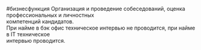#бизнесфункция 
Организация и проведение собеседований, оценка профессиональных и личностных  
компетенций кандидатов.  
При найме в бэк офис техническое интервью не проводится, при найме в IT техническое  
интервью проводится.